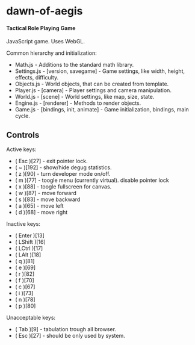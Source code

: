 dawn-of-aegis
=============
#### Tactical Role Playing Game ####

JavaScript game. Uses WebGL.

Common hierarchy and initialization:
* Math.js - Additions to the standard math library.
* Settings.js - [version, savegame] - Game settings, like width, height, effects, difficulty.
* Objects.js - World objects, that can be created from template.
* Player.js - [camera] - Player settings and camera manipulation.
* World.js - [scene] - World settings, like map, size, state.
* Engine.js - [renderer] - Methods to render objects.
* Game.js - [bindings, init, animate] - Game initialization, bindings, main cycle.

## Controls ##
Active keys:
* ( Esc )[27] - exit pointer lock.
* ( ~ )[192] - show/hide degug statistics.
* ( z )[90]  - turn developer mode on/off.
* ( m )[77] - toogle menu (currently virtual). disable pointer lock
* ( x )[88] - toogle fullscreen for canvas.
* ( w )[87] - move forward
* ( s )[83] - move backward
* ( a )[65] - move left
* ( d )[68] - move right

Inactive keys:

* ( Enter )[13]
* ( LShift )[16]
* ( LCtrl )[17]
* ( LAlt )[18]
* ( q )[81]
* ( e )[69]
* ( r )[82]
* ( f )[70]
* ( c )[67]
* ( i )[73]
* ( n )[78]
* ( p )[80]

Unacceptable keys:
* ( Tab )[9] - tabulation trough all browser.
* ( Esc )[27] - should be only used by system.
